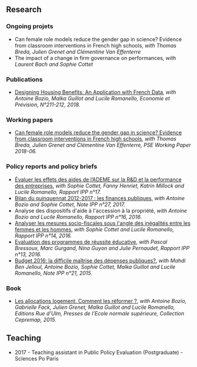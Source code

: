 ## Research

### Ongoing projets

- Can female role models reduce the gender gap in science? Evidence from classroom interventions in French high schools, _with Thomas Breda, Julien Grenet and Clémentine Van Effenterre_
- The impact of a change in firm governance on performances, _with Laurent Bach and Sophie Cottet_

### Publications
- [Designing Housing Benefits: An Application with French Data](https://www.cairn.info/revue-economie-et-prevision.htm), _with Antoine Bozio, Malka Guillot and Lucile Romanello, Economie et Prévision, N°211-212, 2018._

### Working papers 
- [Can female role models reduce the gender gap in science? Evidence from classroom interventions in French high schools](https://halshs.archives-ouvertes.fr/halshs-01713068/document), _with Thomas Breda, Julien Grenet and Clémentine Van Effenterre, PSE Working Paper 2018-06._

### Policy reports and policy briefs
- [Évaluer les effets des aides de l’ADEME sur la R&D et la performance des entreprises](https://www.ipp.eu/publication/evaluation-intermediaire-aides-programme-investissement-avenir-ademe/), _with Sophie Cottet, Fanny Henriet, Katrin Millock and Lucile Romanello, Rapport IPP  n°17._
- [Bilan du quinquennat 2012-2017 : les finances publiques](https://www.ipp.eu/publication/n27-bilan-du-quinquennat-2012-2017-les-finances-publiques/), _with Antoine Bozio and Sophie Cottet, Note IPP n°27, 2017._
- Analyse des dispositifs d'aide à l'accession à la propriété, _with Antoine Bozio and Lucile Romanello, Rapport IPP n°16, 2016._
- [Analyser les mesures socio-fiscales sous l'angle des inégalités entre les femmes et les hommes](https://www.ipp.eu/publication/mars-2016-analyser-mesures-socio-fiscales-angle-inegalites-femmes-hommes/), _with Sophie Cottet and Lucile Romanello, Rapport IPP n°14, 2016._
- [Evaluation des programmes de réussite éducative](https://www.ipp.eu/publication/mars-2016-evaluation-programmes-reussite-educative-pre/), _with Pascal Bressoux, Marc Gurgand, Nina Guyon and Julie Pernaudet,  Rapport IPP n°13, 2016._
- [Budget 2016: la difficile maîtrise des dépenses publiques?](https://www.ipp.eu/publication/n21-budget-2016-la-difficile-maitrise-des-depenses-publiques/), _with Mahdi Ben Jelloul, Antoine Bozio, Sophie Cottet, Malka Guillot and Lucile Romanello, Note IPP n°21, 2015._

### Book
- [Les allocations logement. Comment les réformer ?](http://www.cepremap.fr/depot/opus/OPUS38.pdf), _with Antoine Bozio, Gabrielle Fack, Julien Grenet, Malka Guillot and Lucile Romanello, Editions Rue d’Ulm, Presses de l’Ecole normale supérieure, Collection Cepremap, 2015._

## Teaching 
- 2017 - Teaching assistant in Public Policy Evaluation (Postgraduate) - Sciences Po Paris


<!--
layout: post
title:  "Example content"
date:   2016-05-12 22:02:01 -0500
comments: true
categories: jekyll
Morbi ultrices libero imperdiet [lectus](#) dignissim, sit amet bibendum nisl consectetur. Morbi erat purus, pretium at ligula tincidunt, faucibus commodo sem. Etiam vel porttitor est, vitae maximus ligula. Lorem ipsum dolor sit amet, consectetur adipiscing elit. Quisque sapien turpis, cursus non porta ac.
## Lorem
Quisque sodales euismod nibh, gravida venenatis nibh dignissim eget. Morbi gravida enim vel lectus aliquet aliquet.
### Ipsum
Nunc nec aliquam tellus. Etiam faucibus magna nibh, ut fermentum velit consectetur id. Nullam vehicula iaculis tortor, in cursus enim auctor vitae. Duis semper pulvinar justo, at vestibulum dolor. Cras fermentum nibh quis nisl imperdiet ornare. Sed nisi nunc, dictum sit amet gravida in, finibus rhoncus orci. Donec scelerisque commodo turpis ac venenatis.
## Dugem
Nullam vehicula iaculis tortor, in cursus enim auctor vitae. Duis semper pulvinar justo, at vestibulum dolor. Cras fermentum nibh quis nisl imperdiet ornare. Sed nisi nunc, dictum sit amet gravida in, finibus rhoncus orci. Donec scelerisque commodo turpis ac venenatis.
> Nam vitae commodo ex. Nunc vel tellus leo.
### Golem
Quisque sodales euismod nibh, gravida venenatis nibh dignissim eget. Morbi gravida enim vel lectus aliquet aliquet.
* Praesent commodo cursus magna.
* Donec id elit non mi porta gravida at eget metus.
* Nulla vitae elit libero, a pharetra augue.
Cras fermentum nibh quis nisl imperdiet ornare. Sed nisi nunc, dictum sit amet gravida in, finibus rhoncus orci. Donec scelerisque commodo turpis ac venenatis.
1. Vestibulum id ligula porta felis euismod semper.
2. Cum sociis natoque penatibus.
3. Maecenas sed diam eget risus.
![Large example image](http://placehold.it/800x400 "Large example image")
Aenean lacinia bibendum nulla sed consectetur. Lorem ipsum dolor sit amet, consectetur adipiscing elit.
``` javascript
function trigger_alert(){
  alert("Lorem Ipsum dolor sit amet");
}
trigger_alert();
```--->
